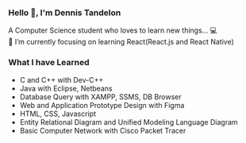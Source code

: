 ### Hello 👋, I'm Dennis Tandelon

<div>
    <div>A Computer Science student who loves to learn new things... 💻 </div>
    <div></div>
    <div>🌱 I’m currently focusing on learning React(React.js and React Native)</div>
</div>


### What I have Learned
<div>
  <ul>
    <li>C and C++ with Dev-C++</li>
    <li>Java with Eclipse, Netbeans</li>
    <li>Database Query with XAMPP, SSMS, DB Browser</li>
    <li>Web and Application Prototype Design with Figma</li>
    <li>HTML, CSS, Javascript</li>
    <li>Entity Relational Diagram and Unified Modeling Language Diagram</li>
    <li>Basic Computer Network with Cisco Packet Tracer</li>
  </ul>
</div>

